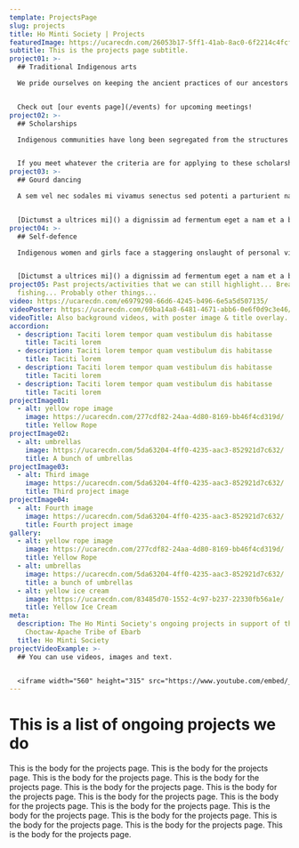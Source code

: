 ```yaml
---
template: ProjectsPage
slug: projects
title: Ho Minti Society | Projects
featuredImage: https://ucarecdn.com/26053b17-5ff1-41ab-8ac0-6f2214c4fcfd/
subtitle: This is the projects page subtitle.
project01: >-
  ## Traditional Indigenous arts

  We pride ourselves on keeping the ancient practices of our ancestors alive, and we host regular meetings at which experts and novices alike come together to create beadwork and stitchwork, make moccasins, and weave pine needle baskets. Traditionally... 


  Check out [our events page](/events) for upcoming meetings!
project02: >-
  ## Scholarships

  Indigenous communities have long been segregated from the structures of social, political, and economic power, and one of the ways in which that segregation has played out has been through the unequal access of education for Indigenous youth. The Ho Minti Society...


  If you meet whatever the criteria are for applying to these scholarships, please see [our scholarship page](/scholarships) for more details.
project03: >-
  ## Gourd dancing

  A sem vel nec sodales mi vivamus senectus sed potenti a parturient nascetur tincidunt nisi pulvinar rhoncus a. Risus imperdiet taciti suspendisse facilisi a per metus cubilia varius a nostra adipiscing amet ultrices quisque ac mi a.


  [Dictumst a ultrices mi]() a dignissim ad fermentum eget a nam et a blandit scelerisque. Taciti lorem tempor quam vestibulum dis habitasse vestibulum diam vel est ut proin dis auctor.
project04: >-
  ## Self-defence

  Indigenous women and girls face a staggering onslaught of personal violence... A sem vel nec sodales mi vivamus senectus sed potenti a parturient nascetur tincidunt nisi pulvinar rhoncus a. Risus imperdiet taciti suspendisse facilisi a per metus cubilia varius a nostra adipiscing amet ultrices quisque ac mi a.


  [Dictumst a ultrices mi]() a dignissim ad fermentum eget a nam et a blandit scelerisque. Taciti lorem tempor quam vestibulum dis habitasse vestibulum diam vel est ut proin dis auctor.
project05: Past projects/activities that we can still highlight... Bream
  fishing... Probably other things...
video: https://ucarecdn.com/e6979298-66d6-4245-b496-6e5a5d507135/
videoPoster: https://ucarecdn.com/69ba14a8-6481-4671-abb6-0e6f0d9c3e46/
videoTitle: Also background videos, with poster image & title overlay.
accordion:
  - description: Taciti lorem tempor quam vestibulum dis habitasse
    title: Taciti lorem
  - description: Taciti lorem tempor quam vestibulum dis habitasse
    title: Taciti lorem
  - description: Taciti lorem tempor quam vestibulum dis habitasse
    title: Taciti lorem
  - description: Taciti lorem tempor quam vestibulum dis habitasse
    title: Taciti lorem
projectImage01:
  - alt: yellow rope image
    image: https://ucarecdn.com/277cdf82-24aa-4d80-8169-bb46f4cd319d/
    title: Yellow Rope
projectImage02:
  - alt: umbrellas
    image: https://ucarecdn.com/5da63204-4ff0-4235-aac3-852921d7c632/
    title: A bunch of umbrellas
projectImage03:
  - alt: Third image
    image: https://ucarecdn.com/5da63204-4ff0-4235-aac3-852921d7c632/
    title: Third project image
projectImage04:
  - alt: Fourth image
    image: https://ucarecdn.com/5da63204-4ff0-4235-aac3-852921d7c632/
    title: Fourth project image
gallery:
  - alt: yellow rope image
    image: https://ucarecdn.com/277cdf82-24aa-4d80-8169-bb46f4cd319d/
    title: Yellow Rope
  - alt: umbrellas
    image: https://ucarecdn.com/5da63204-4ff0-4235-aac3-852921d7c632/
    title: a bunch of umbrellas
  - alt: yellow ice cream
    image: https://ucarecdn.com/83485d70-1552-4c97-b237-22330fb56a1e/
    title: Yellow Ice Cream
meta:
  description: The Ho Minti Society's ongoing projects in support of the
    Choctaw-Apache Tribe of Ebarb
  title: Ho Minti Society
projectVideoExample: >-
  ## You can use videos, images and text.


  <iframe width="560" height="315" src="https://www.youtube.com/embed/_m2CHvfVK5I" frameborder="0" allow="accelerometer; autoplay; clipboard-write; encrypted-media; gyroscope; picture-in-picture" allowfullscreen></iframe>
---
```


# This is a list of ongoing projects we do

This is the body for the projects page. This is the body for the projects page. This is the body for the projects page. This is the body for the projects page. This is the body for the projects page. This is the body for the projects page. This is the body for the projects page. This is the body for the projects page. This is the body for the projects page. This is the body for the projects page. This is the body for the projects page. This is the body for the projects page. This is the body for the projects page. This is the body for the projects page. 